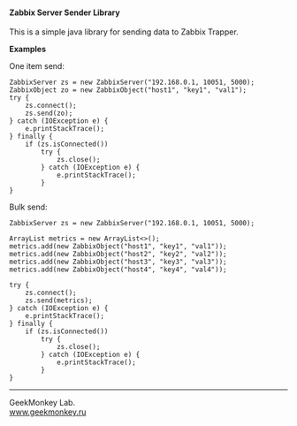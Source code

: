<h4>Zabbix Server Sender Library</h4>

This is a simple java library for sending data to Zabbix Trapper.


**Examples**

One item send:
<pre><code>ZabbixServer zs = new ZabbixServer("192.168.0.1, 10051, 5000);
ZabbixObject zo = new ZabbixObject("host1", "key1", "val1");
try {
    zs.connect();
    zs.send(zo);
} catch (IOException e) {
    e.printStackTrace();
} finally {
    if (zs.isConnected())
        try {
            zs.close();
        } catch (IOException e) {
            e.printStackTrace();
        }
}</code></pre>

Bulk send:
<pre><code>ZabbixServer zs = new ZabbixServer("192.168.0.1, 10051, 5000);

ArrayList<ZabbixObject> metrics = new ArrayList<>();
metrics.add(new ZabbixObject("host1", "key1", "val1"));
metrics.add(new ZabbixObject("host2", "key2", "val2"));
metrics.add(new ZabbixObject("host3", "key3", "val3"));
metrics.add(new ZabbixObject("host4", "key4", "val4"));

try {
    zs.connect();
    zs.send(metrics);
} catch (IOException e) {
    e.printStackTrace();
} finally {
    if (zs.isConnected())
        try {
            zs.close();
        } catch (IOException e) {
            e.printStackTrace();
        }
}</code></pre>

---
GeekMonkey Lab.</br>
www.geekmonkey.ru
